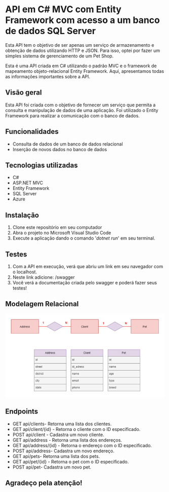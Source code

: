 # API em C# MVC com Entity Framework com acesso a um banco de dados SQL Server

Esta API tem o objetivo de ser apenas um serviço de armazenamento e obtenção de dados utilizando HTTP e JSON. Para isso, optei por fazer um simples sistema de gerenciamento de um Pet Shop.

Esta é uma API criada em C# utilizando o padrão MVC e o framework de mapeamento objeto-relacional Entity Framework. Aqui, apresentamos todas as informações importantes sobre a API.

## Visão geral

Esta API foi criada com o objetivo de fornecer um serviço que permita a consulta e manipulação de dados de uma aplicação. Foi utilizado o Entity Framework para realizar a comunicação com o banco de dados.

## Funcionalidades

* Consulta de dados de um banco de dados relacional
* Inserção de novos dados no banco de dados

## Tecnologias utilizadas

* C#
* ASP.NET MVC
* Entity Framework
* SQL Server
* Azure

## Instalação

1. Clone este repositório em seu computador
2. Abra o projeto no Microsoft Visual Studio Code
3. Execute a aplicação dando o comando '*dotnet run*' em seu terminal.

## Testes

1. Com a API em execução, verá que abriu um link em seu navegador com o localhost.
2. Neste link adicione: /swagger
3. Você verá a documentação criada pelo swagger e poderá fazer seus testes!

## Modelagem Relacional

![1678561284186](image/README/1678561284186.png)

## Endpoints

* GET api/clients- Retorna uma lista dos clientes.
* GET api/client/{id} - Retorna o cliente com o ID especificado.
* POST api/client - Cadastra um novo cliente.
* GET api/address - Retorna uma lista dos endereços.
* GET api/address/{id} - Retorna o endereço com o ID especificado.
* POST api/address- Cadastra um novo endereço.
* GET api/pets- Retorna uma lista dos pets.
* GET api/pet/{id} - Retorna o pet com o ID especificado.
* POST api/pet- Cadastra um novo pet.

## Agradeço pela atenção!
